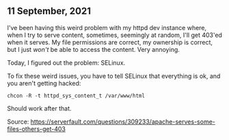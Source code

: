 ## 11 September, 2021

I've been having this weird problem with my httpd dev instance where, when I try to serve content, sometimes, seemingly at random, I'll get 403'ed when it serves. My file permissions are correct, my ownership is correct, but I just _won't_ be able to access the content. Very annoying.

Today, I figured out the problem: SELinux.

To fix these weird issues, you have to tell SELinux that everything is ok, and you aren't getting hacked:

```
chcon -R -t httpd_sys_content_t /var/www/html
```

Should work after that.

Source: https://serverfault.com/questions/309233/apache-serves-some-files-others-get-403
